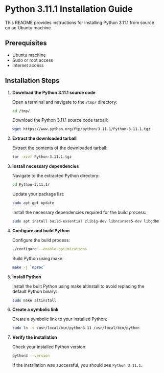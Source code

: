 # Python 3.11.1 Installation Guide

This README provides instructions for installing Python 3.11.1 from source on an Ubuntu machine.

## Prerequisites

- Ubuntu machine
- Sudo or root access
- Internet access

## Installation Steps

1. **Download the Python 3.11.1 source code**

    Open a terminal and navigate to the `/tmp/` directory:

    ```bash
    cd /tmp/
    ```

    Download the Python 3.11.1 source code tarball:

    ```bash
    wget https://www.python.org/ftp/python/3.11.1/Python-3.11.1.tgz
    ```

2. **Extract the downloaded tarball**

    Extract the contents of the downloaded tarball:

    ```bash
    tar -xzvf Python-3.11.1.tgz
    ```

3. **Install necessary dependencies**

    Navigate to the extracted Python directory:

    ```bash
    cd Python-3.11.1/
    ```

    Update your package list:

    ```bash
    sudo apt-get update
    ```

    Install the necessary dependencies required for the build process:

    ```bash
    sudo apt install build-essential zlib1g-dev libncurses5-dev libgdbm-dev libnss3-dev libssl-dev libreadline-dev libffi-dev
    ```

4. **Configure and build Python**

    Configure the build process:

    ```bash
    ./configure --enable-optimizations
    ```

    Build Python using make:

    ```bash
    make -j `nproc`
    ```

5. **Install Python**

    Install the built Python using make altinstall to avoid replacing the default Python binary:

    ```bash
    sudo make altinstall
    ```

6. **Create a symbolic link**

    Create a symbolic link to your installed Python:

    ```bash
    sudo ln -s /usr/local/bin/python3.11 /usr/local/bin/python
    ```

7. **Verify the installation**

    Check your installed Python version:

    ```bash
    python3 --version
    ```

    If the installation was successful, you should see `Python 3.11.1`.

